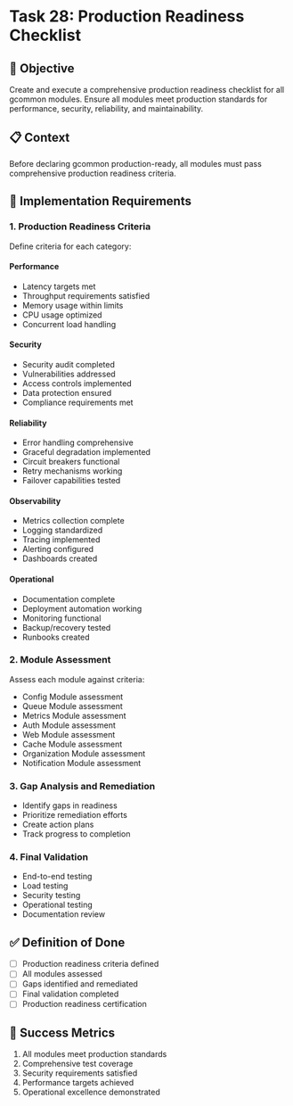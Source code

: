 <!-- file: tasks/28-production-readiness-checklist.md -->
<!-- version: 1.0.0 -->
<!-- guid: d8e8f8g8-b8c8-1d1e-5z5a-890123456bcd -->

# Task 28: Production Readiness Checklist

## 🎯 Objective

Create and execute a comprehensive production readiness checklist for all
gcommon modules. Ensure all modules meet production standards for performance,
security, reliability, and maintainability.

## 📋 Context

Before declaring gcommon production-ready, all modules must pass comprehensive
production readiness criteria.

## 🔧 Implementation Requirements

### 1. Production Readiness Criteria

Define criteria for each category:

#### Performance

- Latency targets met
- Throughput requirements satisfied
- Memory usage within limits
- CPU usage optimized
- Concurrent load handling

#### Security

- Security audit completed
- Vulnerabilities addressed
- Access controls implemented
- Data protection ensured
- Compliance requirements met

#### Reliability

- Error handling comprehensive
- Graceful degradation implemented
- Circuit breakers functional
- Retry mechanisms working
- Failover capabilities tested

#### Observability

- Metrics collection complete
- Logging standardized
- Tracing implemented
- Alerting configured
- Dashboards created

#### Operational

- Documentation complete
- Deployment automation working
- Monitoring functional
- Backup/recovery tested
- Runbooks created

### 2. Module Assessment

Assess each module against criteria:

- Config Module assessment
- Queue Module assessment
- Metrics Module assessment
- Auth Module assessment
- Web Module assessment
- Cache Module assessment
- Organization Module assessment
- Notification Module assessment

### 3. Gap Analysis and Remediation

- Identify gaps in readiness
- Prioritize remediation efforts
- Create action plans
- Track progress to completion

### 4. Final Validation

- End-to-end testing
- Load testing
- Security testing
- Operational testing
- Documentation review

## ✅ Definition of Done

- [ ] Production readiness criteria defined
- [ ] All modules assessed
- [ ] Gaps identified and remediated
- [ ] Final validation completed
- [ ] Production readiness certification

## 🎯 Success Metrics

1. All modules meet production standards
2. Comprehensive test coverage
3. Security requirements satisfied
4. Performance targets achieved
5. Operational excellence demonstrated
